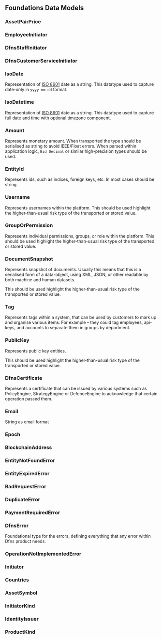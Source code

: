 
## Foundations Data Models   


### AssetPairPrice
 
    

### EmployeeInitiator
 
    

### DfnsStaffInitiator
 
    

### DfnsCustomerServiceInitiator
 
    

### IsoDate
Representation of [ISO 8601](https://en.wikipedia.org/wiki/ISO_8601) date as a string. This datatype used to capture date-only in `yyyy-mm-dd` format. 
    

### IsoDatetime
Representation of [ISO 8601](https://en.wikipedia.org/wiki/ISO_8601) date as a string. This datatype used to capture full date and time with optional timezone component. 
    

### Amount
Represents monetary amount. When transported  the type should be serialised as string to avoid IEEE/Float errors. When parsed within application logic, `Bid Decimal` or similar high-precision types should be used. 
    

### EntityId
Represents ids, such as indices, foreign keys, etc. In most cases should be string. 
    

### Username
Represents usernames within the platform. This should be used highlight the higher-than-usual risk type of the transported or stored value. 
    

### GroupOrPermission
Represents individual permissions, groups, or role within the platform. This should be used highlight the higher-than-usual risk type of the transported or stored value. 
    

### DocumentSnapshot
Represents snapshot of documents. Usually this means that this is a serialised form of a data-object, using XML, JSON, or other readable by both machine and human datasets.

This should be used highlight the higher-than-usual risk type of the transported or stored value.
 
    

### Tag
Represents tags within a system, that can be used by customers to mark up and organise various items. For example – they could tag employees, api-keys, and accounts to separate them in groups by department. 
    

### PublicKey
Represents public key entities.

This should be used highlight the higher-than-usual risk type of the transported or stored value.
 
    

### DfnsCertificate
Represents a certificate that can be issued by various systems such as PolicyEngine, StrategyEngine or DefenceEngine to acknowledge that certain operation passed them.
 
    

### Email
String as email format 
    

### Epoch
 
    

### BlockchainAddress
 
    

### EntityNotFoundError
 
    

### EntityExpiredError
 
    

### BadRequestError
 
    

### DuplicateError
 
    

### PaymentRequiredError
 
    

### DfnsError
Foundational type for the errors, defining everything that any error within Dfns product needs. 
    

### OperationNotImplementedError
 
    

### Initiator
 
    

### Countries
 
    

### AssetSymbol
 
    

### InitiatorKind
 
    

### IdentityIssuer
 
    

### ProductKind
 
    
